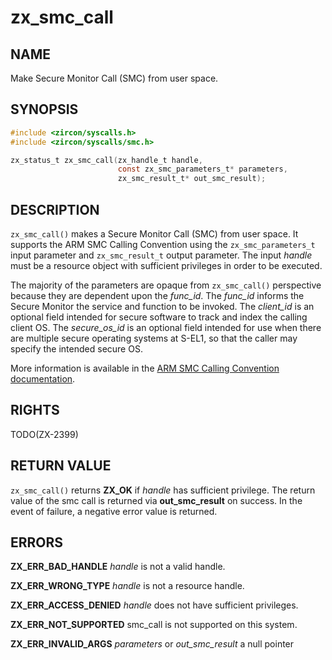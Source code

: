 # zx_smc_call

## NAME

<!-- Updated by update-docs-from-fidl, do not edit. -->

Make Secure Monitor Call (SMC) from user space.

## SYNOPSIS

<!-- Updated by update-docs-from-fidl, do not edit. -->

```c
#include <zircon/syscalls.h>
#include <zircon/syscalls/smc.h>

zx_status_t zx_smc_call(zx_handle_t handle,
                        const zx_smc_parameters_t* parameters,
                        zx_smc_result_t* out_smc_result);
```

## DESCRIPTION

`zx_smc_call()` makes a Secure Monitor Call (SMC) from user space. It supports the ARM SMC Calling
Convention using the `zx_smc_parameters_t` input parameter and `zx_smc_result_t` output parameter.
The input *handle* must be a resource object with sufficient privileges in order to be executed.

The majority of the parameters are opaque from `zx_smc_call()` perspective because they are
dependent upon the *func_id*. The *func_id* informs the Secure Monitor the service and function
to be invoked. The *client_id* is an optional field intended for secure software to track and
index the calling client OS. The *secure_os_id* is an optional field intended for use when there
are multiple secure operating systems at S-EL1, so that the caller may specify the intended
secure OS.

More information is available in the [ARM SMC Calling Convention documentation](
http://infocenter.arm.com/help/index.jsp?topic=/com.arm.doc.den0028b/index.html).


## RIGHTS

<!-- Updated by update-docs-from-fidl, do not edit. -->

TODO(ZX-2399)

## RETURN VALUE

`zx_smc_call()` returns **ZX_OK** if *handle* has sufficient privilege. The
return value of the smc call is returned via **out_smc_result** on success. In the event of
failure, a negative error value is returned.

## ERRORS

**ZX_ERR_BAD_HANDLE**  *handle* is not a valid handle.

**ZX_ERR_WRONG_TYPE**  *handle* is not a resource handle.

**ZX_ERR_ACCESS_DENIED**  *handle* does not have sufficient privileges.

**ZX_ERR_NOT_SUPPORTED**  smc_call is not supported on this system.

**ZX_ERR_INVALID_ARGS**  *parameters* or *out_smc_result* a null pointer
